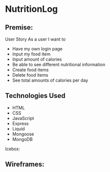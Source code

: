 # NutritionLog

<h2>Premise:</h2>
User Story
As a user I want to
<ul>
  <li>Have my own login page </li>
  <li>Input my food item </li>
  <li>Input amount of calories </li>
  <li>Be able to see different nutritional information </li>
  <li>Create food items </li>
  <li>Delete food items </li>
  <li>See total amounts of calories per day</li>
</ul>

<h2>Technologies Used</h2>
<ul>
<li>HTML</li>
<li>CSS</li>
<li>JavaScript</li>
<li>Express</li>
<li>Liquid</li>
<li>Mongoose</li>
<li>MongoDB</li>
</ul>

</h2>Icebox:</h2>

<h2>Wireframes:</h2>
